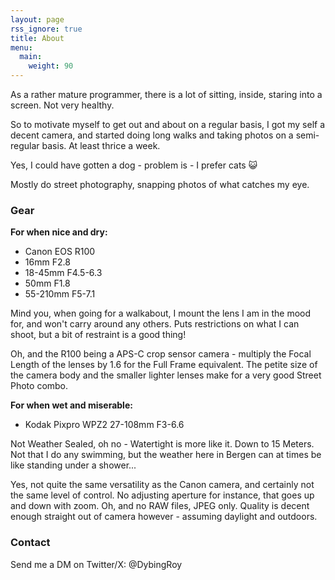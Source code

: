 ```yaml
---
layout: page
rss_ignore: true
title: About
menu:
  main:
    weight: 90
---
```


As a rather mature programmer, there is a lot of sitting, inside, staring into a screen. Not very healthy.

So to motivate myself to get out and about on a regular basis, I got my self a decent camera, and started doing long walks and taking photos on a semi-regular basis. At least thrice a week.

Yes, I could have gotten a dog - problem is - I prefer cats 😺

Mostly do street photography, snapping photos of what catches my eye.

### Gear

**For when nice and dry:**

- Canon EOS R100
- 16mm F2.8
- 18-45mm F4.5-6.3
- 50mm F1.8
- 55-210mm F5-7.1

Mind you, when going for a walkabout, I mount the lens I am in the mood for, and won't carry around any others. Puts restrictions on what I can shoot, but a bit of restraint is a good thing!

Oh, and the R100 being a APS-C crop sensor camera - multiply the Focal Length of the lenses by 1.6 for the Full Frame equivalent. The petite size of the camera body and the smaller lighter lenses make for a very good Street Photo combo.

**For when wet and miserable:**

- Kodak Pixpro WPZ2 27-108mm F3-6.6

Not Weather Sealed, oh no - Watertight is more like it. Down to 15 Meters. Not that I do any swimming, but the weather here in Bergen can at times be like standing under a shower...

Yes, not quite the same versatility as the Canon camera, and certainly not the same level of control. No adjusting aperture for instance, that goes up and down with zoom. Oh, and no RAW files, JPEG only. Quality is decent enough straight out of camera however - assuming daylight and outdoors.

### Contact

Send me a DM on Twitter/X: @DybingRoy
